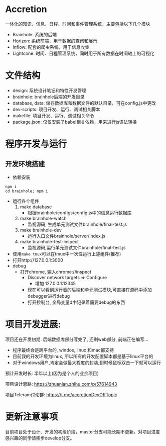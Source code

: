 # Accretion
一体化的知识、信息、日程、时间和事件管理系统，主要包括以下几个模块

* Brainhole: 系统的后端
* Horizon: 系统前端，用于数据的查询和展示
* Inflow: 配套的爬虫系统，用于信息收集
* Lightcone: 时间、日程管理系统，同时用于所有数据在时间轴上的可视化

# 文件结构
* design: 系统设计笔记和特性开发管理
* brainhole: brainhole后端的开发目录
* database, data: 储存数据库和数据文件的默认目录，可在config.js中更改
* dev-scripts: 项目开发、运行、调试相关脚本
* makefile: 项目开发、运行、调试相关命令
* package.json: 仅仅安装了babel相关依赖，用来进行js语法转换

# 程序开发与运行
## 开发环境搭建
* 依赖安装
```
npm i
cd brainhole; npm i
```
* 运行各个组件
  1. make database
      * 根据brainhole/configs/config.js中的信息运行数据库
  2. make brainhole-watch
      * 监视源码, 生成单元测试文件brainhole/final-test.js
  3. make brainhole-dev
      * 运行入口文件brainhole/server/index.js
  4. make brainhole-test-inspect
      * 监视源码,运行单元测试文件brainhole/final-test.js
* 使用`make tmux`可以在tmux中一次性运行上述组件(推荐)
* 打开http://127.0.0.1:3000
* debug
  * 打开chrome, 输入chrome://inspect
    * Discover network targets => Configure
      * 增加 127.0.0.1:12345
    * 现在可以看到运行着的后端和单元测试模块,可直接在源码中添加debugger进行debug
    * 打开控制台, 全局变量d中记录着需要debug的东西

# 项目开发进展:
  项目还在开发初期. 后端数据库部分写完了, 还剩web部分, 前端正在编写...

* 程序最终会是跨平台的, windos, linux 和mac都支持
* 目前我的开发环境为linux, 所以所有的开发配置脚本都是基于linux平台的
* 对于windows用户,肯定会做最大程度的封装,到时候鼠标双击一下就可以运行

预计开发时长: 半年以上(因为是个人的业余项目)

项目设计思路: https://zhuanlan.zhihu.com/p/57614943

项目Teleram讨论群: https://t.me/accretionDevOffTopic

# 更新注意事项
目前项目处于设计、开发的初级阶段，master分支可能长期不更新。对项目进度感兴趣的同学请移步develop分支。
